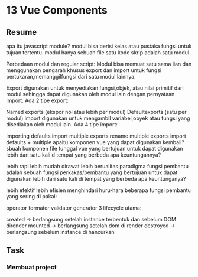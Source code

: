# 13 Vue Components

## Resume
apa itu javascript module? modul bisa berisi kelas atau pustaka fungsi untuk tujuan tertentu. modul hanya sebuah file satu kode skrip adalah satu modul.

Perbedaan modul dan regular script: Modul bisa memuat satu sama lian dan menggunakan pengarah khusus export dan import untuk fungsi pertukaran,memanggilfungsi dari satu modul lainnya.

Export digunakan untuk menyediakan fungsi,objek, atau nilai primitif dari modul sehingga dapat digunakan oleh modul lain dengan pernyataan import. Ada 2 tipe export:

Named exports (ekspor nol atau lebih per modul)
Defaultexports (satu per modul)
import digunakan untuk mengambil variabel,obyek atau fungsi yang disediakan oleh modul lain. Ada 4 tipe import:

importing defaults
import multiple exports
rename multiple exports
import defaults + multiple
apaitu komponen vue yang dapat digunakan kembali? sbuah komponen file tunggal vue yang bertujuan untuk dapat digunakan lebih dari satu kali d tempat yang berbeda apa keuntungannya?

lebih rapi
lebih mudah dirawat
lebih berualitas
paradigma fungsi pembantu adalah sebuah fungsi perkakas/pembantu yang bertujuan untuk dapat digunakan lebih dari satu kali di tempat yang berbeda apa keuntunganya?

lebih efektif
lebih efisien
menghindari huru-hara
beberapa fungsi pembantu yang sering di pakai:

operator
formater
validator
generator
3 lifecycle utama:

created -> berlangsung setelah instance terbentuk dan sebelum DOM dirender
mounted -> berlangsung setelah dom di render
destroyed -> berlangsung sebelum instance di hancurkan
## Task
### Membuat project

